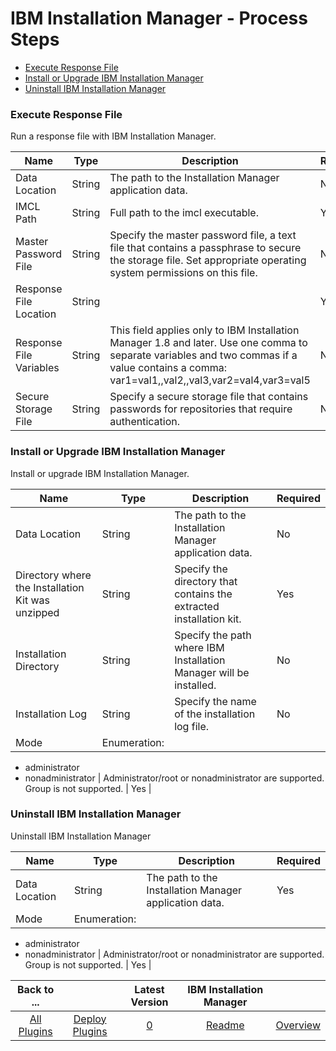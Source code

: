 
# IBM Installation Manager - Process Steps


* [Execute Response File](#execute_response_file)
* [Install or Upgrade IBM Installation Manager](#install_or_upgrade_ibm_installation_manager)
* [Uninstall IBM Installation Manager](#uninstall_ibm_installation_manager)


### Execute Response File

Run a response file with IBM Installation Manager.


| Name | Type | Description                                                                                                          | Required |
| ---- | ---- | -------------------------------------------------------------------------------------------------------------------- | -------- |
| Data Location | String | The path to the Installation Manager application data. | No |
| IMCL Path | String | Full path to the imcl executable. | Yes |
| Master Password File | String | Specify the master password file, a text file that contains a passphrase to secure the storage file. Set appropriate operating system permissions on this file. | No |
| Response File Location | String |  | Yes |
| Response File Variables | String | This field applies only to IBM Installation Manager 1.8 and later. Use one comma to separate variables and two commas if a value contains a comma: var1=val1,,val2,,val3,var2=val4,var3=val5 | No |
| Secure Storage File | String | Specify a secure storage file that contains passwords for repositories that require authentication. | No |

### Install or Upgrade IBM Installation Manager

Install or upgrade IBM Installation Manager.


| Name | Type | Description                                                                                                          | Required |
| ---- | ---- | -------------------------------------------------------------------------------------------------------------------- | -------- |
| Data Location | String | The path to the Installation Manager application data. | No |
| Directory where the Installation Kit was unzipped | String | Specify the directory that contains the extracted installation kit. | Yes |
| Installation Directory | String | Specify the path where IBM Installation Manager will be installed. | No |
| Installation Log | String | Specify the name of the installation log file. | No |
| Mode | Enumeration:
* administrator
* nonadministrator
| Administrator/root or nonadministrator are supported. Group is not supported. | Yes |

### Uninstall IBM Installation Manager

Uninstall IBM Installation Manager


| Name | Type | Description                                                                                                          | Required |
| ---- | ---- | -------------------------------------------------------------------------------------------------------------------- | -------- |
| Data Location | String | The path to the Installation Manager application data. | Yes |
| Mode | Enumeration:
* administrator
* nonadministrator
| Administrator/root or nonadministrator are supported. Group is not supported. | Yes |



|Back to ...||Latest Version|IBM Installation Manager ||
| :---: | :---: | :---: | :---: | :---: |
|[All Plugins](../../index.md)|[Deploy Plugins](../README.md)|[0]()|[Readme](README.md)|[Overview](overview.md)|
